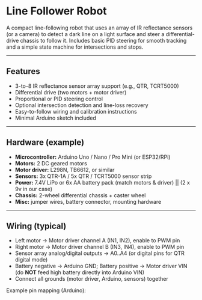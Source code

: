 # Line Follower Robot

A compact line-following robot that uses an array of IR reflectance sensors (or a camera) to detect a dark line on a light surface and steer a differential-drive chassis to follow it. Includes basic PID steering for smooth tracking and a simple state machine for intersections and stops.

---

## Features
- 3-to-8 IR reflectance sensor array support (e.g., QTR, TCRT5000)
- Differential drive (two motors + motor driver)
- Proportional or PID steering control
- Optional intersection detection and line-loss recovery
- Easy-to-follow wiring and calibration instructions
- Minimal Arduino sketch included

---

## Hardware (example)
- **Microcontroller:** Arduino Uno / Nano / Pro Mini (or ESP32/RPi)
- **Motors:** 2 DC geared motors
- **Motor driver:** L298N, TB6612, or similar
- **Sensors:** 3x QTR-1A / 5x QTR / TCRT5000 sensor strip
- **Power:** 7.4V LiPo or 6x AA battery pack (match motors & driver) || (2 x 9v in our case)
- **Chassis:** 2-wheel differential chassis + caster wheel
- **Misc:** jumper wires, battery connector, mounting hardware

---

## Wiring (typical)
- Left motor → Motor driver channel A (IN1, IN2), enable to PWM pin  
- Right motor → Motor driver channel B (IN3, IN4), enable to PWM pin  
- Sensor array analog/digital outputs → A0..A4 (or digital pins for QTR digital mode)  
- Battery negative → Arduino GND; Battery positive → Motor driver VIN (do **NOT** feed high battery directly into Arduino VIN)  
- Connect all grounds (motor driver, Arduino, sensors) together

Example pin mapping (Arduino):
